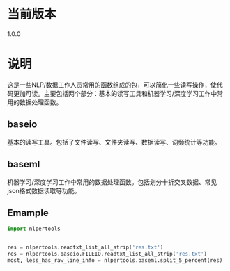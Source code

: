 # 当前版本
1.0.0

# 说明
这是一些NLP/数据工作人员常用的函数组成的包，可以简化一些读写操作，使代码更加可读。主要包括两个部分：基本的读写工具和机器学习/深度学习工作中常用的数据处理函数。

## baseio
基本的读写工具。包括了文件读写、文件夹读写、数据读写、词频统计等功能。

## baseml
机器学习/深度学习工作中常用的数据处理函数。包括划分十折交叉数据、常见json格式数据读取等功能。

## Emample
```python
import nlpertools


res = nlpertools.readtxt_list_all_strip('res.txt')
res = nlpertools.baseio.FILEIO.readtxt_list_all_strip('res.txt')
most, less_has_raw_line_info = nlpertools.baseml.split_5_percent(res)
```